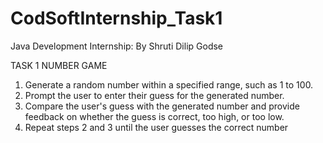 # CodSoftInternship_Task1
Java Development Internship: By Shruti Dilip Godse 

TASK 1
NUMBER GAME
 1. Generate a random number within a specified range, such as 1 to 100.
 2. Prompt the user to enter their guess for the generated number.
 3. Compare the user's guess with the generated number and provide feedback on whether the guess
 is correct, too high, or too low.
 4. Repeat steps 2 and 3 until the user guesses the correct number
